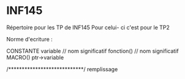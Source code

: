 # INF145
Répertoire pour les TP de INF145
Pour celui- ci c'est pour le TP2


Norme d'ecriture : 

CONSTANTE
variable // nom significatif
fonction() // nom significatif
MACRO() 
ptr->variable

/****************************/ remplissage
